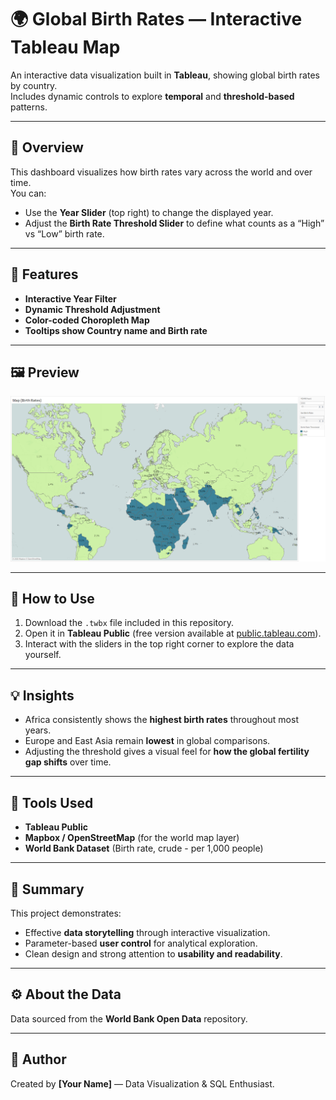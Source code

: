 # 🌍 Global Birth Rates — Interactive Tableau Map

An interactive data visualization built in **Tableau**, showing global birth rates by country.  
Includes dynamic controls to explore **temporal** and **threshold-based** patterns.  

---

## 🎯 Overview  

This dashboard visualizes how birth rates vary across the world and over time.  
You can:  
- Use the **Year Slider** (top right) to change the displayed year.  
- Adjust the **Birth Rate Threshold Slider** to define what counts as a “High” vs “Low” birth rate.

---

## 🧭 Features  

- **Interactive Year Filter**
- **Dynamic Threshold Adjustment**  
- **Color-coded Choropleth Map**
- **Tooltips show Country name and Birth rate** 

---

## 🖼️ Preview  

![Birth Rates Map](Map_Birth_Rates.png)

---

## 💾 How to Use  

1. Download the `.twbx` file included in this repository.  
2. Open it in **Tableau Public** (free version available at [public.tableau.com](https://public.tableau.com)).  
3. Interact with the sliders in the top right corner to explore the data yourself.  

---

## 💡 Insights  

- Africa consistently shows the **highest birth rates** throughout most years.  
- Europe and East Asia remain **lowest** in global comparisons.  
- Adjusting the threshold gives a visual feel for **how the global fertility gap shifts** over time.  

---

## 🧰 Tools Used  

- **Tableau Public**  
- **Mapbox / OpenStreetMap** (for the world map layer)  
- **World Bank Dataset** (Birth rate, crude - per 1,000 people)  

---

## 💬 Summary  

This project demonstrates:  
- Effective **data storytelling** through interactive visualization.  
- Parameter-based **user control** for analytical exploration.  
- Clean design and strong attention to **usability and readability**.  

---

## ⚙️ About the Data  

Data sourced from the **World Bank Open Data** repository.  

---

## 🧠 Author  

Created by **[Your Name]** — Data Visualization & SQL Enthusiast.  

